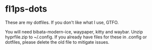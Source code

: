 # fl1ps-dots
These are my dotfiles. If you don't like what I use, GTFO.

You will need bibata-modern-ice, waypaper, kitty and waybar.
Unzip hyprfile.zip to ~/.config. If you already have files for these in .config or dotfiles, please delete the old file to mitigate issues.
